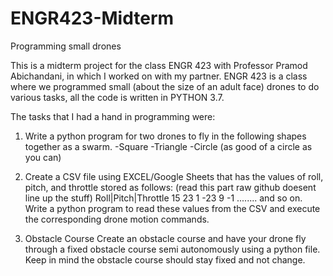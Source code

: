 # ENGR423-Midterm
Programming small drones


This is a midterm project for the class ENGR 423 with Professor Pramod Abichandani, in which I worked on with my partner.
ENGR 423 is a class where we programmed small (about the size of an adult face) drones to do various tasks, all the code is written in PYTHON 3.7.

The tasks that I had a hand in programming were:

1. Write a python program for two drones to fly in the following shapes together as a swarm.
  -Square
  -Triangle
  -Circle (as good of a circle as you can)
2. Create a CSV file using EXCEL/Google Sheets that has the values of roll, pitch, and throttle stored as follows:
(read this part raw github doesent line up the stuff)
Roll|Pitch|Throttle
15    23    1
-23   9     -1
........ and so on.
Write a python program to read these values from the CSV and execute the corresponding drone motion commands.

3. Obstacle Course
Create an obstacle course and have your drone fly through a fixed obstacle course semi autonomously using a python file. 
Keep in mind the obstacle course should stay fixed and not change.


